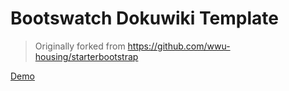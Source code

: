 # Bootswatch Dokuwiki Template
> Originally forked from https://github.com/wwu-housing/starterbootstrap

[Demo](http://astokes.org)
